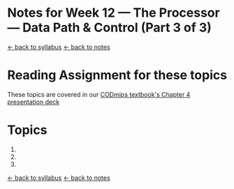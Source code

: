 # Notes for Week 12 &mdash; The Processor &mdash; Data Path & Control (Part 3 of 3)

[ &larr; back to syllabus](/courses/ece251/2025/ece251-syllabus-spring-2025.html) [ &larr; back to notes](/courses/ece251/2025/ece251-notes.html)

# Reading Assignment for these topics

These topics are covered in our [CODmips textbook's Chapter 4 presentation deck](./Patterson6e_MIPS_Ch04_PPT.ppt)

# Topics

1.
2.
3.

[ &larr; back to syllabus](/courses/ece251/2025/ece251-syllabus-spring-2025.html) [ &larr; back to notes](/courses/ece251/2025/ece251-notes.html)
